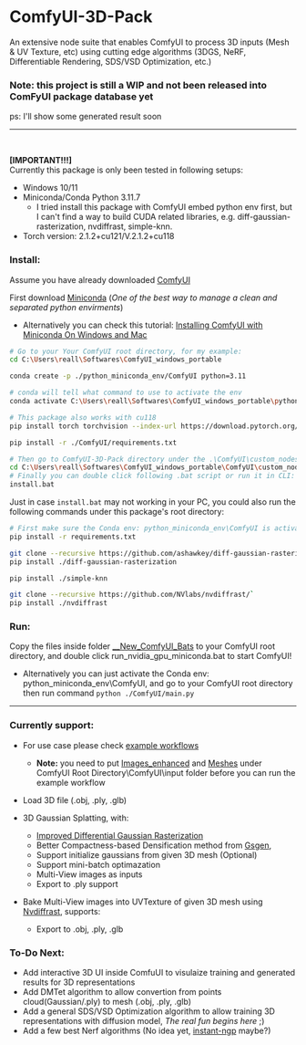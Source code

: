 # ComfyUI-3D-Pack
 An extensive node suite that enables ComfyUI to process 3D inputs (Mesh & UV Texture, etc) using cutting edge algorithms (3DGS, NeRF, Differentiable Rendering, SDS/VSD Optimization, etc.)

### Note: this project is still a WIP and not been released into ComFyUI package database yet

ps: I'll show some generated result soon

---
<br>

**[IMPORTANT!!!]** <br> Currently this package is only been tested in following setups:
- Windows 10/11
- Miniconda/Conda Python 3.11.7 
  - I tried install this package with ComfyUI embed python env first, but I can't find a way to build CUDA related libraries, e.g. diff-gaussian-rasterization, nvdiffrast, simple-knn.
- Torch version: 2.1.2+cu121/V.2.1.2+cu118

### Install:

Assume you have already downloaded [ComfyUI](https://github.com/comfyanonymous/ComfyUI)

First download [Miniconda](https://docs.conda.io/projects/miniconda/en/latest/) (*One of the best way to manage a clean and separated python envirments*)
- Alternatively you can check this tutorial: [Installing ComfyUI with Miniconda On Windows and Mac](https://www.comflowy.com/preparation-for-study/install#step-two-download-comfyui)

```bash
# Go to your Your ComfyUI root directory, for my example:
cd C:\Users\reall\Softwares\ComfyUI_windows_portable 

conda create -p ./python_miniconda_env/ComfyUI python=3.11

# conda will tell what command to use to activate the env
conda activate C:\Users\reall\Softwares\ComfyUI_windows_portable\python_miniconda_env\ComfyUI

# This package also works with cu118
pip install torch torchvision --index-url https://download.pytorch.org/whl/cu121

pip install -r ./ComfyUI/requirements.txt

# Then go to ComfyUI-3D-Pack directory under the .\ComfyUI\custom_nodes for my example is:
cd C:\Users\reall\Softwares\ComfyUI_windows_portable\ComfyUI\custom_nodes\ComfyUI-3D-Pack
# Finally you can double click following .bat script or run it in CLI:
install.bat
```

Just in case `install.bat` may not working in your PC, you could also run the following commands under this package's root directory:
```bash
# First make sure the Conda env: python_miniconda_env\ComfyUI is activated, then go to Go to ComfyUI Root Directory\ComfyUI\custom_nodes\ComfyUI-3D-Pack and:
pip install -r requirements.txt

git clone --recursive https://github.com/ashawkey/diff-gaussian-rasterization
pip install ./diff-gaussian-rasterization

pip install ./simple-knn

git clone --recursive https://github.com/NVlabs/nvdiffrast/`
pip install ./nvdiffrast
```

### Run:
Copy the files inside folder [__New_ComfyUI_Bats](./_New_ComfyUI_Bats/) to your ComfyUI root directory, and double click run_nvidia_gpu_miniconda.bat to start ComfyUI!
- Alternatively you can just activate the Conda env: python_miniconda_env\ComfyUI, and go to your ComfyUI root directory then run command `python ./ComfyUI/main.py`

---

### Currently support:
- For use case please check [example workflows](./_Example_Workflows/)
  - **Note:** you need to put [Images_enhanced](_Example_Workflows/_Example_Inputs_Files/Images_enhanced) and [Meshes](./_Example_Workflows/_Example_Inputs_Files/Meshes) under ComfyUI Root Directory\ComfyUI\input folder before you can run the example workflow
- Load 3D file (.obj, .ply, .glb)
- 3D Gaussian Splatting, with:
  - [Improved Differential Gaussian Rasterization](https://github.com/ashawkey/diff-gaussian-rasterization)
  - Better Compactness-based Densification method from [Gsgen](https://gsgen3d.github.io/), 
  - Support initialize gaussians from given 3D mesh (Optional)
  - Support mini-batch optimazation
  - Multi-View images as inputs
  - Export to .ply support

- Bake Multi-View images into UVTexture of given 3D mesh using [Nvdiffrast](https://github.com/NVlabs/nvdiffrast), supports:
  - Export to .obj, .ply, .glb

### To-Do Next:
- Add interactive 3D UI inside ComfuUI to visulaize training and generated results for 3D representations
- Add DMTet algorithm to allow convertion from points cloud(Gaussian/.ply) to mesh (.obj, .ply, .glb)
- Add a general SDS/VSD Optimization algorithm to allow training 3D representations with diffusion model, *The real fun begins here* ;) 
- Add a few best Nerf algorithms (No idea yet, [instant-ngp](https://github.com/NVlabs/instant-ngp) maybe?)
